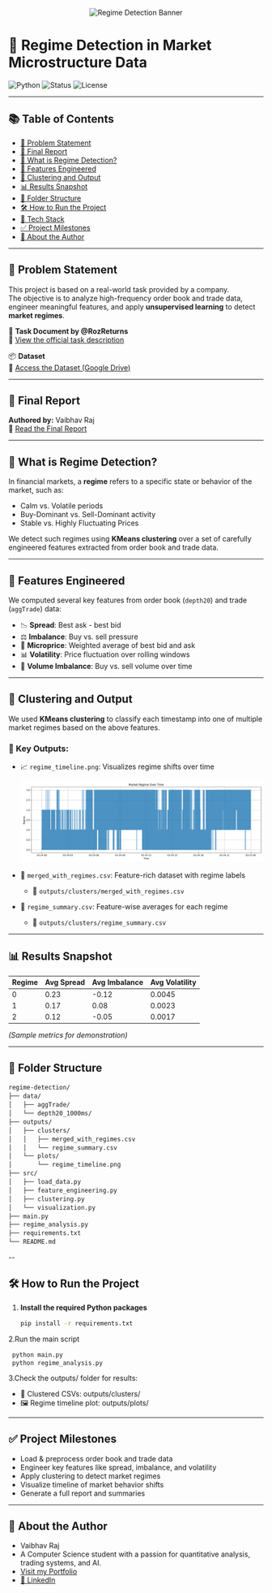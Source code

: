 <p align="center">
  <img src="https://your-image-url/banner.png" alt="Regime Detection Banner" />
</p>

# 🧠 Regime Detection in Market Microstructure Data

![Python](https://img.shields.io/badge/Python-3.10-blue?logo=python)
![Status](https://img.shields.io/badge/Project-Completed-brightgreen)
![License](https://img.shields.io/badge/License-MIT-yellow)

---

## 📚 Table of Contents
- [📝 Problem Statement](#-problem-statement)
- [📘 Final Report](#-final-report)
- [🧠 What is Regime Detection?](#-what-is-regime-detection)
- [🔧 Features Engineered](#-features-engineered)
- [🤖 Clustering and Output](#-clustering-and-output)
- [📊 Results Snapshot](#-results-snapshot)
- [📁 Folder Structure](#-folder-structure)
- [🛠️ How to Run the Project](#-how-to-run-the-project)
- [🧰 Tech Stack](#-tech-stack)
- [✅ Project Milestones](#-project-milestones)
- [🙋 About the Author](#-about-the-author)

---

## 📝 Problem Statement

This project is based on a real-world task provided by a company.  
The objective is to analyze high-frequency order book and trade data, engineer meaningful features, and apply **unsupervised learning** to detect **market regimes**.

📄 **Task Document by @RozReturns**  
🔗 [View the official task description](https://docs.google.com/document/d/1SXLmYQtJEIFHq3ULb2Qejl5in0U9ZwQBFQdXD6RqpX8/edit?tab=t.0)

📦 **Dataset**  
🔗 [Access the Dataset (Google Drive)](https://drive.google.com/drive/folders/1gFLwPLTE0nUN-MHoOn5u_1yrlbpI3Fst?usp=sharing)

---

## 📘 Final Report  

**Authored by:** Vaibhav Raj  
📝 [Read the Final Report](https://docs.google.com/document/d/1qLmr22UbpWiM6WHchLKa2RddSxvw8RUZu5mbb1eTDKk/edit?usp=sharing)

---

## 🧠 What is Regime Detection?

In financial markets, a **regime** refers to a specific state or behavior of the market, such as:

- Calm vs. Volatile periods  
- Buy-Dominant vs. Sell-Dominant activity  
- Stable vs. Highly Fluctuating Prices  

We detect such regimes using **KMeans clustering** over a set of carefully engineered features extracted from order book and trade data.

---

## 🔧 Features Engineered

We computed several key features from order book (`depth20`) and trade (`aggTrade`) data:

- 📉 **Spread**: Best ask - best bid  
- ⚖️ **Imbalance**: Buy vs. sell pressure  
- 🧮 **Microprice**: Weighted average of best bid and ask  
- 📊 **Volatility**: Price fluctuation over rolling windows  
- 🔁 **Volume Imbalance**: Buy vs. sell volume over time  

---

## 🤖 Clustering and Output

We used **KMeans clustering** to classify each timestamp into one of multiple market regimes based on the above features.

### 📂 Key Outputs:

- 📈 `regime_timeline.png`: Visualizes regime shifts over time  
  <p align="center">
    <img src="outputs/plots/regime_timeline.png" alt="Regime Timeline" width="700"/>
  </p>

- 📄 `merged_with_regimes.csv`: Feature-rich dataset with regime labels  
  - 📍 `outputs/clusters/merged_with_regimes.csv`

- 📄 `regime_summary.csv`: Feature-wise averages for each regime  
  - 📍 `outputs/clusters/regime_summary.csv`

---

## 📊 Results Snapshot

| Regime | Avg Spread | Avg Imbalance | Avg Volatility |
|--------|------------|----------------|----------------|
|   0    |   0.23     |     -0.12      |    0.0045      |
|   1    |   0.17     |      0.08      |    0.0023      |
|   2    |   0.12     |     -0.05      |    0.0017      |

*(Sample metrics for demonstration)*

---

## 📁 Folder Structure

```bash
regime-detection/
├── data/
│   ├── aggTrade/
│   └── depth20_1000ms/
├── outputs/
│   ├── clusters/
│   │   ├── merged_with_regimes.csv
│   │   └── regime_summary.csv
│   └── plots/
│       └── regime_timeline.png
├── src/
│   ├── load_data.py
│   ├── feature_engineering.py
│   ├── clustering.py
│   └── visualization.py
├── main.py
├── regime_analysis.py
├── requirements.txt
└── README.md
```
--
## 🛠️ How to Run the Project

1. **Install the required Python packages**
   ```bash
   pip install -r requirements.txt

2.Run the main script
     
     python main.py
     python regime_analysis.py


3.Check the outputs/ folder for results:

- 📁 Clustered CSVs: outputs/clusters/
- 🖼️ Regime timeline plot: outputs/plots/

---

## ✅ Project Milestones
-  Load & preprocess order book and trade data
-  Engineer key features like spread, imbalance, and volatility
-  Apply clustering to detect market regimes
-  Visualize timeline of market behavior shifts
-  Generate a full report and summaries

---

## 🙋 About the Author
- Vaibhav Raj
- A Computer Science student with a passion for quantitative analysis, trading systems, and AI.
- [Visit my Portfolio](https://vaibhavrajportfolio.vercel.app)
- [🔗 LinkedIn](https://www.linkedin.com/in/vaibhav-raj-08794b270/)
